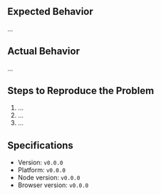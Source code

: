 ## Expected Behavior

...

## Actual Behavior

...

## Steps to Reproduce the Problem

  1. ...
  1. ...
  1. ...

## Specifications

  - Version: `v0.0.0`
  - Platform: `v0.0.0`
  - Node version: `v0.0.0`
  - Browser version: `v0.0.0`
